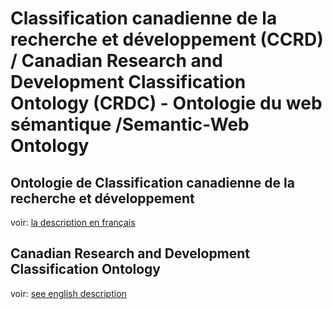 #  Classification canadienne de la recherche et développement (CCRD) / Canadian Research and Development Classification Ontology (CRDC) - Ontologie du web sémantique /Semantic-Web Ontology

## Ontologie de Classification canadienne de la recherche et développement

voir: [la description en français](./README_fr.md)

## Canadian Research and Development Classification Ontology

voir: [see english description](./README_en.md)
